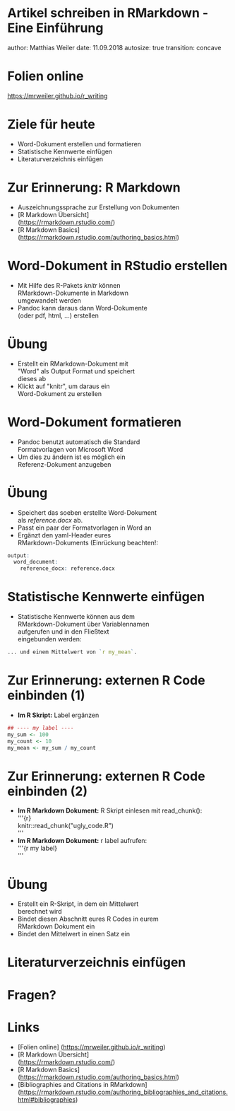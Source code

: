 Artikel schreiben in RMarkdown - Eine Einführung
========================================================
author: Matthias Weiler
date: 11.09.2018
autosize: true
transition: concave

Folien online
========================================================

https://mrweiler.github.io/r_writing


Ziele für heute
========================================================

- Word-Dokument erstellen und formatieren  
- Statistische Kennwerte einfügen
- Literaturverzeichnis einfügen  


Zur Erinnerung: R Markdown
========================================================
- Auszeichnungssprache zur Erstellung von Dokumenten 
- [R Markdown Übersicht]  
  (https://rmarkdown.rstudio.com/)
- [R Markdown Basics]
  (https://rmarkdown.rstudio.com/authoring_basics.html)
  

Word-Dokument in RStudio erstellen
========================================================

- Mit Hilfe des R-Pakets _knitr_ können  
  RMarkdown-Dokumente in Markdown  
  umgewandelt werden
- Pandoc kann daraus dann Word-Dokumente  
  (oder pdf, html, ...) erstellen


Übung
========================================================

- Erstellt ein RMarkdown-Dokument mit  
  "Word" als Output Format und speichert  
  dieses ab
- Klickt auf "knitr", um daraus ein  
  Word-Dokument zu erstellen


Word-Dokument formatieren
========================================================

- Pandoc benutzt automatisch die Standard  
  Formatvorlagen von Microsoft Word
- Um dies zu ändern ist es möglich ein  
  Referenz-Dokument anzugeben


Übung
========================================================

- Speichert das soeben erstellte Word-Dokument  
  als _reference.docx_ ab.
- Passt ein paar der Formatvorlagen in Word an
- Ergänzt den yaml-Header eures  
  RMarkdown-Dokuments (Einrückung beachten!:  

```r
output:  
  word_document:  
    reference_docx: reference.docx
```


Statistische Kennwerte einfügen
========================================================

- Statistische Kennwerte können aus dem  
  RMarkdown-Dokument über Variablennamen  
  aufgerufen und in den Fließtext  
  eingebunden werden:

```r
... und einem Mittelwert von `r my_mean`.
```


Zur Erinnerung: externen R Code einbinden (1)
========================================================
- __Im R Skript:__ Label ergänzen

```r
## ---- my label ----
my_sum <- 100
my_count <- 10
my_mean <- my_sum / my_count
```


Zur Erinnerung: externen R Code einbinden (2)
========================================================
- __Im R Markdown Dokument:__ R Skript einlesen mit read_chunk():  
'''{r}  
knitr::read_chunk("ugly_code.R")  
'''
- __Im R Markdown Dokument:__ r label aufrufen:  
'''{r my label}  
'''


Übung
========================================================
- Erstellt ein R-Skript, in dem ein Mittelwert  
  berechnet wird
- Bindet diesen Abschnitt eures R Codes in eurem  
  RMarkdown Dokument ein
- Bindet den Mittelwert in einen Satz ein


Literaturverzeichnis einfügen  
========================================================


Fragen?
========================================================


Links
========================================================

- [Folien online]
  (https://mrweiler.github.io/r_writing)  
- [R Markdown Übersicht]  
  (https://rmarkdown.rstudio.com/)
- [R Markdown Basics]
  (https://rmarkdown.rstudio.com/authoring_basics.html)
- [Bibliographies and Citations in RMarkdown]  
  (https://rmarkdown.rstudio.com/authoring_bibliographies_and_citations.html#bibliographies)
